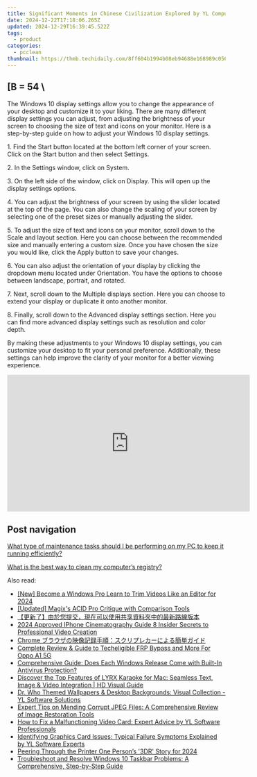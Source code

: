 ```yaml
---
title: Significant Moments in Chinese Civilization Explored by YL Computing and YL Software Experts
date: 2024-12-22T17:18:06.265Z
updated: 2024-12-29T16:39:45.522Z
tags:
  - product
categories:
  - pcclean
thumbnail: https://thmb.techidaily.com/8ff604b1994b08eb94688e168989c0566c68ac5579a7ef54ad52cac70e587e21.jpg
---
```


## \[B = 54 \

The Windows 10 display settings allow you to change the appearance of your desktop and customize it to your liking. There are many different display settings you can adjust, from adjusting the brightness of your screen to choosing the size of text and icons on your monitor. Here is a step-by-step guide on how to adjust your Windows 10 display settings. 

1\. Find the Start button located at the bottom left corner of your screen. Click on the Start button and then select Settings.

2\. In the Settings window, click on System.

3\. On the left side of the window, click on Display. This will open up the display settings options. 

4\. You can adjust the brightness of your screen by using the slider located at the top of the page. You can also change the scaling of your screen by selecting one of the preset sizes or manually adjusting the slider.

5\. To adjust the size of text and icons on your monitor, scroll down to the Scale and layout section. Here you can choose between the recommended size and manually entering a custom size. Once you have chosen the size you would like, click the Apply button to save your changes.

6\. You can also adjust the orientation of your display by clicking the dropdown menu located under Orientation. You have the options to choose between landscape, portrait, and rotated.

7\. Next, scroll down to the Multiple displays section. Here you can choose to extend your display or duplicate it onto another monitor.

8\. Finally, scroll down to the Advanced display settings section. Here you can find more advanced display settings such as resolution and color depth. 

By making these adjustments to your Windows 10 display settings, you can customize your desktop to fit your personal preference. Additionally, these settings can help improve the clarity of your monitor for a better viewing experience.

<!-- affiliate ads begin -->
<iframe width="560" height="315" src="https://www.youtube.com/embed/qNrOsjUdRz0?si=xGzhmNmtgxNTsRxN" title="YouTube video player" frameborder="0" allow="accelerometer; autoplay; clipboard-write; encrypted-media; gyroscope; picture-in-picture; web-share" referrerpolicy="strict-origin-when-cross-origin" allowfullscreen></iframe>
<!-- affiliate ads end -->

## Post navigation

[What type of maintenance tasks should I be performing on my PC to keep it running efficiently?](https://tools.techidaily.com/pcclean/products/)

[What is the best way to clean my computer’s registry?](https://tools.techidaily.com/pcclean/products/)

<ins class="adsbygoogle"
     style="display:block"
     data-ad-format="autorelaxed"
     data-ad-client="ca-pub-7571918770474297"
     data-ad-slot="1223367746"></ins>

<ins class="adsbygoogle"
     style="display:block"
     data-ad-client="ca-pub-7571918770474297"
     data-ad-slot="8358498916"
     data-ad-format="auto"
     data-full-width-responsive="true"></ins>

<span class="atpl-alsoreadstyle">Also read:</span>
<div><ul>
<li><a href="https://article-helps.techidaily.com/new-become-a-windows-pro-learn-to-trim-videos-like-an-editor-for-2024/"><u>[New] Become a Windows Pro Learn to Trim Videos Like an Editor for 2024</u></a></li>
<li><a href="https://extra-support.techidaily.com/updated-magixs-acid-pro-critique-with-comparison-tools/"><u>[Updated] Magix's ACID Pro Critique with Comparison Tools</u></a></li>
<li><a href="https://win-community.techidaily.com/44cq5pu05paw5lqg44cr55sx5pa85oko5oplusq5lqk77ym54plusplus5zyo5yplusv5lul5l255so5ywx5lqr6loh5paz5asplus5lit55qe5pya5paw6lev57ea54mi5pys/"><u>【更新了】由於您提交，現在可以使用共享資料夾中的最新路線版本</u></a></li>
<li><a href="https://extra-guidance.techidaily.com/2024-approved-iphone-cinematography-guide-8-insider-secrets-to-professional-video-creation/"><u>2024 Approved IPhone Cinematography Guide 8 Insider Secrets to Professional Video Creation</u></a></li>
<li><a href="https://discover-alternatives.techidaily.com/1726030095994-chrome/"><u>Chrome ブラウザの映像記録手順：スクリプレカーによる簡単ガイド</u></a></li>
<li><a href="https://easy-unlock-android.techidaily.com/complete-review-and-guide-to-techeligible-frp-bypass-and-more-for-oppo-a1-5g-by-drfone-android/"><u>Complete Review & Guide to Techeligible FRP Bypass and More For Oppo A1 5G</u></a></li>
<li><a href="https://win-updates.techidaily.com/comprehensive-guide-does-each-windows-release-come-with-built-in-antivirus-protection/"><u>Comprehensive Guide: Does Each Windows Release Come with Built-In Antivirus Protection?</u></a></li>
<li><a href="https://win-updates.techidaily.com/discover-the-top-features-of-lyrx-karaoke-for-mac-seamless-text-image-and-video-integration-hd-visual-guide/"><u>Discover the Top Features of LYRX Karaoke for Mac: Seamless Text, Image & Video Integration | HD Visual Guide</u></a></li>
<li><a href="https://win-updates.techidaily.com/dr-who-themed-wallpapers-and-desktop-backgrounds-visual-collection-yl-software-solutions/"><u>Dr. Who Themed Wallpapers & Desktop Backgrounds: Visual Collection - YL Software Solutions</u></a></li>
<li><a href="https://data-safeguard.techidaily.com/expert-tips-on-mending-corrupt-jpeg-files-a-comprehensive-review-of-image-restoration-tools/"><u>Expert Tips on Mending Corrupt JPEG Files: A Comprehensive Review of Image Restoration Tools</u></a></li>
<li><a href="https://win-updates.techidaily.com/how-to-fix-a-malfunctioning-video-card-expert-advice-by-yl-software-professionals/"><u>How to Fix a Malfunctioning Video Card: Expert Advice by YL Software Professionals</u></a></li>
<li><a href="https://win-updates.techidaily.com/identifying-graphics-card-issues-typical-failure-symptoms-explained-by-yl-software-experts/"><u>Identifying Graphics Card Issues: Typical Failure Symptoms Explained by YL Software Experts</u></a></li>
<li><a href="https://fox-hovers.techidaily.com/peering-through-the-printer-one-persons-3dr-story-for-2024/"><u>Peering Through the Printer One Person’s '3DR' Story for 2024</u></a></li>
<li><a href="https://tech-renaissance.techidaily.com/troubleshoot-and-resolve-windows-10-taskbar-problems-a-comprehensive-step-by-step-guide/"><u>Troubleshoot and Resolve Windows 10 Taskbar Problems: A Comprehensive, Step-by-Step Guide</u></a></li>
</ul></div>

